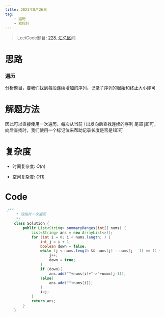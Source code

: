 ```yaml
---
title: 2023年8月26日
tag: 
    - 遍历
    - 双指针
---
```


> LeetCode题目: [228. 汇总区间](https://leetcode.cn/problems/summary-ranges/description/)


# 思路
### 遍历
分析题目，要我们找到每段连续增加的序列，记录子序列的起始和终止大小即可

# 解题方法
因此可以直接使用一次遍历，每次从当前 i 出发向后查找连续的序列 尾部 j即可，向后查找时，我们使用一个标记位来帮助记录长度是否是1即可


# 复杂度

- 时间复杂度:  $O(n)$

- 空间复杂度:  $O(1)$



# Code
```Java []
 /**
     * 双指针一次遍历
     */
    class Solution {
        public List<String> summaryRanges(int[] nums) {
            List<String> ans = new ArrayList<>();
            for (int i = 0; i < nums.length; ) {
                int j = i + 1;
                boolean down = false;
                while (j < nums.length && nums[j] - nums[j - 1] == 1) {
                    j++;
                    down = true;
                }
                if (down){
                    ans.add(""+nums[i]+"->"+nums[j-1]);
                }else{
                    ans.add(""+nums[i]);
                }
                i=j;
            }
            return ans;
        }
    }
```
